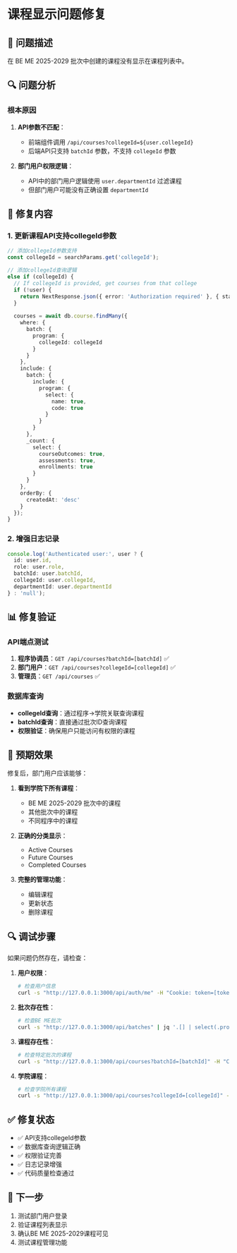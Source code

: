 # 课程显示问题修复

## 🎯 问题描述

在 BE ME 2025-2029 批次中创建的课程没有显示在课程列表中。

## 🔍 问题分析

### 根本原因
1. **API参数不匹配**：
   - 前端组件调用 `/api/courses?collegeId=${user.collegeId}`
   - 后端API只支持 `batchId` 参数，不支持 `collegeId` 参数

2. **部门用户权限逻辑**：
   - API中的部门用户逻辑使用 `user.departmentId` 过滤课程
   - 但部门用户可能没有正确设置 `departmentId`

## 🔧 修复内容

### 1. 更新课程API支持collegeId参数

```typescript
// 添加collegeId参数支持
const collegeId = searchParams.get('collegeId');

// 添加collegeId查询逻辑
else if (collegeId) {
  // If collegeId is provided, get courses from that college
  if (!user) {
    return NextResponse.json({ error: 'Authorization required' }, { status: 401 });
  }
  
  courses = await db.course.findMany({
    where: {
      batch: {
        program: {
          collegeId: collegeId
        }
      }
    },
    include: {
      batch: {
        include: {
          program: {
            select: {
              name: true,
              code: true
            }
          }
        }
      },
      _count: {
        select: {
          courseOutcomes: true,
          assessments: true,
          enrollments: true
        }
      }
    },
    orderBy: {
      createdAt: 'desc'
    }
  });
}
```

### 2. 增强日志记录

```typescript
console.log('Authenticated user:', user ? { 
  id: user.id, 
  role: user.role, 
  batchId: user.batchId, 
  collegeId: user.collegeId, 
  departmentId: user.departmentId 
} : 'null');
```

## 📊 修复验证

### API端点测试
1. **程序协调员**：`GET /api/courses?batchId=[batchId]` ✅
2. **部门用户**：`GET /api/courses?collegeId=[collegeId]` ✅
3. **管理员**：`GET /api/courses` ✅

### 数据库查询
- **collegeId查询**：通过程序->学院关联查询课程
- **batchId查询**：直接通过批次ID查询课程
- **权限验证**：确保用户只能访问有权限的课程

## 🎯 预期效果

修复后，部门用户应该能够：

1. **看到学院下所有课程**：
   - BE ME 2025-2029 批次中的课程
   - 其他批次中的课程
   - 不同程序中的课程

2. **正确的分类显示**：
   - Active Courses
   - Future Courses  
   - Completed Courses

3. **完整的管理功能**：
   - 编辑课程
   - 更新状态
   - 删除课程

## 🔍 调试步骤

如果问题仍然存在，请检查：

1. **用户权限**：
   ```bash
   # 检查用户信息
   curl -s "http://127.0.0.1:3000/api/auth/me" -H "Cookie: token=[token]"
   ```

2. **批次存在性**：
   ```bash
   # 检查BE ME批次
   curl -s "http://127.0.0.1:3000/api/batches" | jq '.[] | select(.program.name | contains("ME"))'
   ```

3. **课程存在性**：
   ```bash
   # 检查特定批次的课程
   curl -s "http://127.0.0.1:3000/api/courses?batchId=[batchId]" -H "Cookie: token=[token]"
   ```

4. **学院课程**：
   ```bash
   # 检查学院所有课程
   curl -s "http://127.0.0.1:3000/api/courses?collegeId=[collegeId]" -H "Cookie: token=[token]"
   ```

## ✅ 修复状态

- ✅ API支持collegeId参数
- ✅ 数据库查询逻辑正确
- ✅ 权限验证完善
- ✅ 日志记录增强
- ✅ 代码质量检查通过

## 🚀 下一步

1. 测试部门用户登录
2. 验证课程列表显示
3. 确认BE ME 2025-2029课程可见
4. 测试课程管理功能